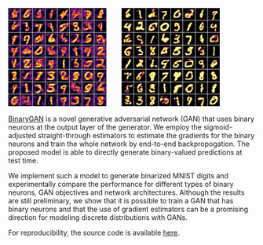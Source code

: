 <img src="figs/colored_dbn.png" alt="mlp_dbn_prob" style="max-width:200px; display:inline-block; margin-left:0; margin-right:20pt;"/>
<img src="figs/colored_sbn.png" alt="mlp_sbn_prob" style="max-width:200px; display:inline-block; margin-left:0; margin-right:0;"/>

[BinaryGAN](https://salu133445.github.io/binarygan) is a novel generative
adversarial network (GAN) that uses binary neurons at the output layer of the
generator. We employ the sigmoid-adjusted straight-through estimators to
estimate the gradients for the binary neurons and train the whole network by
end-to-end backpropogation. The proposed model is able to directly generate
binary-valued predictions at test time.

We implement such a model to generate binarized MNIST digits and experimentally
compare the performance for different types of binary neurons, GAN objectives
and network architectures. Although the results are still preliminary, we show
that it is possible to train a GAN that has binary neurons and that the use of
gradient estimators can be a promising direction for modeling discrete
distributions with GANs.

For reproducibility, the source code is available
[here](https://github.com/salu133445/binarygan).
